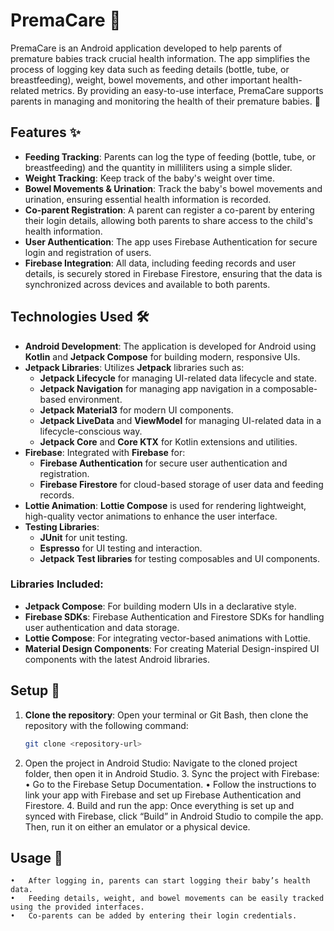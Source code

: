 # PremaCare 🚀

PremaCare is an Android application developed to help parents of premature babies track crucial health information. The app simplifies the process of logging key data such as feeding details (bottle, tube, or breastfeeding), weight, bowel movements, and other important health-related metrics. By providing an easy-to-use interface, PremaCare supports parents in managing and monitoring the health of their premature babies. 👶

## Features ✨

- **Feeding Tracking**: Parents can log the type of feeding (bottle, tube, or breastfeeding) and the quantity in milliliters using a simple slider.
- **Weight Tracking**: Keep track of the baby's weight over time.
- **Bowel Movements & Urination**: Track the baby's bowel movements and urination, ensuring essential health information is recorded.
- **Co-parent Registration**: A parent can register a co-parent by entering their login details, allowing both parents to share access to the child's health information.
- **User Authentication**: The app uses Firebase Authentication for secure login and registration of users.
- **Firebase Integration**: All data, including feeding records and user details, is securely stored in Firebase Firestore, ensuring that the data is synchronized across devices and available to both parents.

## Technologies Used 🛠️

- **Android Development**: The application is developed for Android using **Kotlin** and **Jetpack Compose** for building modern, responsive UIs.
- **Jetpack Libraries**: Utilizes **Jetpack** libraries such as:
  - **Jetpack Lifecycle** for managing UI-related data lifecycle and state.
  - **Jetpack Navigation** for managing app navigation in a composable-based environment.
  - **Jetpack Material3** for modern UI components.
  - **Jetpack LiveData** and **ViewModel** for managing UI-related data in a lifecycle-conscious way.
  - **Jetpack Core** and **Core KTX** for Kotlin extensions and utilities.
- **Firebase**: Integrated with **Firebase** for:
  - **Firebase Authentication** for secure user authentication and registration.
  - **Firebase Firestore** for cloud-based storage of user data and feeding records.
- **Lottie Animation**: **Lottie Compose** is used for rendering lightweight, high-quality vector animations to enhance the user interface.
- **Testing Libraries**: 
  - **JUnit** for unit testing.
  - **Espresso** for UI testing and interaction.
  - **Jetpack Test libraries** for testing composables and UI components.

### Libraries Included:
- **Jetpack Compose**: For building modern UIs in a declarative style.
- **Firebase SDKs**: Firebase Authentication and Firestore SDKs for handling user authentication and data storage.
- **Lottie Compose**: For integrating vector-based animations with Lottie.
- **Material Design Components**: For creating Material Design-inspired UI components with the latest Android libraries.

## Setup 🔧

1. **Clone the repository**:
   Open your terminal or Git Bash, then clone the repository with the following command:

   ```bash
   git clone <repository-url>
2.	Open the project in Android Studio:
Navigate to the cloned project folder, then open it in Android Studio.
	3.	Sync the project with Firebase:
	•	Go to the Firebase Setup Documentation.
	•	Follow the instructions to link your app with Firebase and set up Firebase Authentication and Firestore.
	4.	Build and run the app:
Once everything is set up and synced with Firebase, click “Build” in Android Studio to compile the app. Then, run it on either an emulator or a physical device.

## Usage 📱
	•	After logging in, parents can start logging their baby’s health data.
	•	Feeding details, weight, and bowel movements can be easily tracked using the provided interfaces.
	•	Co-parents can be added by entering their login credentials.
